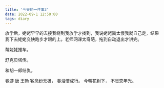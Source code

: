 ```yaml
---
title: '今天的一件事3'
date: 2022-09-1 12:50:00
tags: diary
---
```

放学后，姥姥早早的去接我绕到我放学才找到，我说姥姥骑太慢我就自己走，结果我下去姥姥变快跑步才跟的上。老师网课太奇葩，拖到自动退出才讲完。

帮姥姥推车。

舒克贝塔传。

和胡一郎结仇。

春游 唐 王勃
客念纷无极，
春泪倍成行。
今朝花树下，
不觉恋年光。
